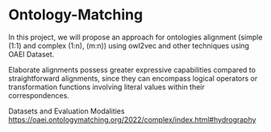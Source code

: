 # Ontology-Matching
In this project, we will propose an approach for ontologies alignment (simple (1:1) and complex (1:n), (m:n)) using owl2vec and other techniques using OAEI Dataset.


Elaborate alignments possess greater expressive capabilities compared to straightforward alignments, since they can encompass logical operators or transformation functions involving literal values within their correspondences.

Datasets and Evaluation Modalities
https://oaei.ontologymatching.org/2022/complex/index.html#hydrography
